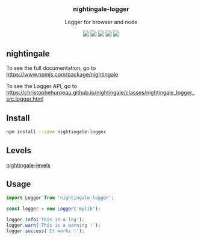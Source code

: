 <h3 align="center">
  nightingale-logger
</h3>

<p align="center">
  Logger for browser and node
</p>

<p align="center">
  <a href="https://npmjs.org/package/nightingale-logger"><img src="https://img.shields.io/npm/v/nightingale-logger.svg?style=flat-square"></a>
  <a href="https://npmjs.org/package/nightingale-logger"><img src="https://img.shields.io/npm/dw/nightingale-logger.svg?style=flat-square"></a>
  <a href="https://npmjs.org/package/nightingale-logger"><img src="https://img.shields.io/node/v/nightingale-logger.svg?style=flat-square"></a>
  <a href="https://npmjs.org/package/nightingale-logger"><img src="https://img.shields.io/npm/types/nightingale-logger.svg?style=flat-square"></a>
  <a href="https://codecov.io/gh/christophehurpeau/nightingale"><img src="https://img.shields.io/codecov/c/github/christophehurpeau/nightingale/master.svg?style=flat-square"></a>
</p>

## nightingale

To see the full documentation, go to https://www.npmjs.com/package/nightingale

To see the Logger API, go to https://christophehurpeau.github.io/nightingale/classes/nightingale_logger_src.logger.html

## Install

```sh
npm install --save nightingale-logger
```

## Levels

[nightingale-levels](https://www.npmjs.com/package/nightingale-levels)

## Usage

```js
import Logger from 'nightingale-logger';

const logger = new Logger('mylib');

logger.info('This is a log');
logger.warn('This is a warning !');
logger.success('It works !');
```
